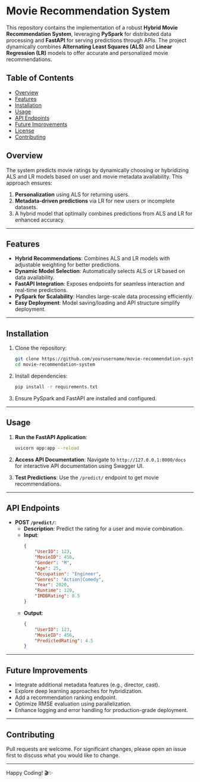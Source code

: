 # Movie Recommendation System

This repository contains the implementation of a robust **Hybrid Movie Recommendation System**, leveraging **PySpark** for distributed data processing and **FastAPI** for serving predictions through APIs. The project dynamically combines **Alternating Least Squares (ALS)** and **Linear Regression (LR)** models to offer accurate and personalized movie recommendations.

## Table of Contents
- [Overview](#overview)
- [Features](#features)
- [Installation](#installation)
- [Usage](#usage)
- [API Endpoints](#api-endpoints)
- [Future Improvements](#future-improvements)
- [License](#license)
- [Contributing](#contributing)

## Overview
The system predicts movie ratings by dynamically choosing or hybridizing ALS and LR models based on user and movie metadata availability. This approach ensures:
1. **Personalization** using ALS for returning users.
2. **Metadata-driven predictions** via LR for new users or incomplete datasets.
3. A hybrid model that optimally combines predictions from ALS and LR for enhanced accuracy.

---

## Features
- **Hybrid Recommendations**: Combines ALS and LR models with adjustable weighting for better predictions.
- **Dynamic Model Selection**: Automatically selects ALS or LR based on data availability.
- **FastAPI Integration**: Exposes endpoints for seamless interaction and real-time predictions.
- **PySpark for Scalability**: Handles large-scale data processing efficiently.
- **Easy Deployment**: Model saving/loading and API structure simplify deployment.

---

## Installation
1. Clone the repository:
    ```bash
    git clone https://github.com/yourusername/movie-recommendation-system.git
    cd movie-recommendation-system
    ```
2. Install dependencies:
    ```bash
    pip install -r requirements.txt
    ```
3. Ensure PySpark and FastAPI are installed and configured.

---

## Usage
1. **Run the FastAPI Application**:
    ```bash
    uvicorn app:app --reload
    ```
2. **Access API Documentation**:
   Navigate to `http://127.0.0.1:8000/docs` for interactive API documentation using Swagger UI.

3. **Test Predictions**:
   Use the `/predict/` endpoint to get movie recommendations.

---

## API Endpoints
- **POST `/predict/`**:
    - **Description**: Predict the rating for a user and movie combination.
    - **Input**:
        ```json
        {
            "UserID": 123,
            "MovieID": 456,
            "Gender": "M",
            "Age": 25,
            "Occupation": "Engineer",
            "Genres": "Action|Comedy",
            "Year": 2020,
            "Runtime": 120,
            "IMDBRating": 8.5
        }
        ```
    - **Output**:
        ```json
        {
            "UserID": 123,
            "MovieID": 456,
            "PredictedRating": 4.5
        }
        ```

---

## Future Improvements
- Integrate additional metadata features (e.g., director, cast).
- Explore deep learning approaches for hybridization.
- Add a recommendation ranking endpoint.
- Optimize RMSE evaluation using parallelization.
- Enhance logging and error handling for production-grade deployment.

---

## Contributing
Pull requests are welcome. For significant changes, please open an issue first to discuss what you would like to change.

---

Happy Coding! 🎬✨
